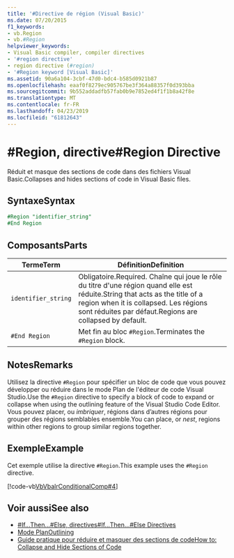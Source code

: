 ```yaml
---
title: '#Directive de région (Visual Basic)'
ms.date: 07/20/2015
f1_keywords:
- vb.Region
- vb.#Region
helpviewer_keywords:
- Visual Basic compiler, compiler directives
- '#region directive'
- region directive (#region)
- '#Region keyword [Visual Basic]'
ms.assetid: 90a6a104-3cbf-47d0-bdc4-b585d0921b87
ms.openlocfilehash: eaaf0f8279ec905767be3f364a88357f0d393bba
ms.sourcegitcommit: 9b552addadfb57fab0b9e7852ed4f1f1b8a42f8e
ms.translationtype: MT
ms.contentlocale: fr-FR
ms.lasthandoff: 04/23/2019
ms.locfileid: "61812643"
---
```

# <a name="region-directive"></a><span data-ttu-id="04ded-102">#Region, directive</span><span class="sxs-lookup"><span data-stu-id="04ded-102">#Region Directive</span></span>
<span data-ttu-id="04ded-103">Réduit et masque des sections de code dans des fichiers Visual Basic.</span><span class="sxs-lookup"><span data-stu-id="04ded-103">Collapses and hides sections of code in Visual Basic files.</span></span>  
  
## <a name="syntax"></a><span data-ttu-id="04ded-104">Syntaxe</span><span class="sxs-lookup"><span data-stu-id="04ded-104">Syntax</span></span>  

```vb
#Region "identifier_string"  
#End Region  
```  
  
## <a name="parts"></a><span data-ttu-id="04ded-105">Composants</span><span class="sxs-lookup"><span data-stu-id="04ded-105">Parts</span></span>  
  
|<span data-ttu-id="04ded-106">Terme</span><span class="sxs-lookup"><span data-stu-id="04ded-106">Term</span></span>|<span data-ttu-id="04ded-107">Définition</span><span class="sxs-lookup"><span data-stu-id="04ded-107">Definition</span></span>|  
|---|---|  
|`identifier_string`|<span data-ttu-id="04ded-108">Obligatoire.</span><span class="sxs-lookup"><span data-stu-id="04ded-108">Required.</span></span> <span data-ttu-id="04ded-109">Chaîne qui joue le rôle du titre d'une région quand elle est réduite.</span><span class="sxs-lookup"><span data-stu-id="04ded-109">String that acts as the title of a region when it is collapsed.</span></span> <span data-ttu-id="04ded-110">Les régions sont réduites par défaut.</span><span class="sxs-lookup"><span data-stu-id="04ded-110">Regions are collapsed by default.</span></span>|  
|`#End Region`|<span data-ttu-id="04ded-111">Met fin au bloc `#Region`.</span><span class="sxs-lookup"><span data-stu-id="04ded-111">Terminates the `#Region` block.</span></span>|  
  
## <a name="remarks"></a><span data-ttu-id="04ded-112">Notes</span><span class="sxs-lookup"><span data-stu-id="04ded-112">Remarks</span></span>  
 <span data-ttu-id="04ded-113">Utilisez la directive `#Region` pour spécifier un bloc de code que vous pouvez développer ou réduire dans le mode Plan de l'éditeur de code Visual Studio.</span><span class="sxs-lookup"><span data-stu-id="04ded-113">Use the `#Region` directive to specify a block of code to expand or collapse when using the outlining feature of the Visual Studio Code Editor.</span></span> <span data-ttu-id="04ded-114">Vous pouvez placer, ou *imbriquer*, régions dans d’autres régions pour grouper des régions semblables ensemble.</span><span class="sxs-lookup"><span data-stu-id="04ded-114">You can place, or *nest*, regions within other regions to group similar regions together.</span></span>  
  
## <a name="example"></a><span data-ttu-id="04ded-115">Exemple</span><span class="sxs-lookup"><span data-stu-id="04ded-115">Example</span></span>  
 <span data-ttu-id="04ded-116">Cet exemple utilise la directive `#Region`.</span><span class="sxs-lookup"><span data-stu-id="04ded-116">This example uses the `#Region` directive.</span></span>  
  
 [!code-vb[VbVbalrConditionalComp#4](~/samples/snippets/visualbasic/VS_Snippets_VBCSharp/VbVbalrConditionalComp/VB/Class1.vb#4)]  
  
## <a name="see-also"></a><span data-ttu-id="04ded-117">Voir aussi</span><span class="sxs-lookup"><span data-stu-id="04ded-117">See also</span></span>

- [<span data-ttu-id="04ded-118">#If...Then...#Else, directives</span><span class="sxs-lookup"><span data-stu-id="04ded-118">#If...Then...#Else Directives</span></span>](../../../visual-basic/language-reference/directives/if-then-else-directives.md)
- [<span data-ttu-id="04ded-119">Mode Plan</span><span class="sxs-lookup"><span data-stu-id="04ded-119">Outlining</span></span>](/visualstudio/ide/outlining)
- [<span data-ttu-id="04ded-120">Guide pratique pour réduire et masquer des sections de code</span><span class="sxs-lookup"><span data-stu-id="04ded-120">How to: Collapse and Hide Sections of Code</span></span>](../../../visual-basic/programming-guide/program-structure/how-to-collapse-and-hide-sections-of-code.md)
